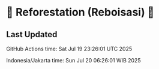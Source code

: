 
# 🌳 Reforestation (Reboisasi) 🌲

## Last Updated

GitHub Actions time: Sat Jul 19 23:26:01 UTC 2025

Indonesia/Jakarta time: Sun Jul 20 06:26:01 WIB 2025
